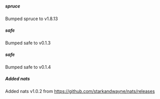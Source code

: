 
##### spruce
Bumped spruce to v1.8.13

##### safe
Bumped safe to v0.1.3

##### safe
Bumped safe to v0.1.4

##### Added nats
Added nats v1.0.2 from https://github.com/starkandwayne/nats/releases

